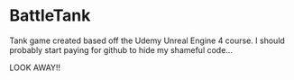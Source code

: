 # BattleTank
Tank game created based off the Udemy Unreal Engine 4 course. I should probably start paying for github to hide my shameful code...


LOOK AWAY!!